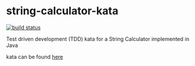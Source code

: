 # string-calculator-kata
[![build status](https://github.com/woodRock/string-calculator-kata/workflows/Build/badge.svg)](https://github.com/coryrylan/javascript-github-actions/actions)

Test driven development (TDD) kata for a String Calculator implemented in Java

kata can be found [here](https://static1.squarespace.com/static/5c741968bfba3e13975e33a6/t/5ca6614d971a1877cadc4f8a/1554407757512/String+Calculator+Kata+v1.pdf)

